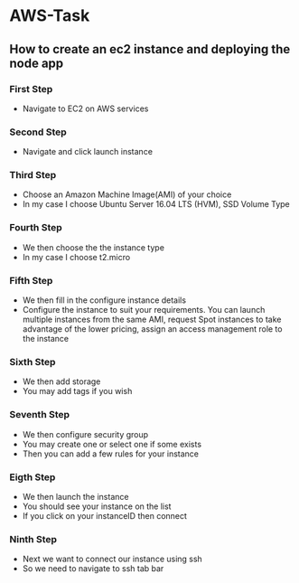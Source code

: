 # AWS-Task

## How to create an ec2 instance and deploying the node app
### First Step
- Navigate to EC2 on AWS services

### Second Step
- Navigate and click launch instance

### Third Step
- Choose an Amazon Machine Image(AMI) of your choice
- In my case I choose Ubuntu Server 16.04 LTS (HVM), SSD Volume Type

### Fourth Step
- We then choose the the instance type
- In my case I choose t2.micro

### Fifth Step
- We then fill in the configure instance details
- Configure the instance to suit your requirements. You can launch multiple instances from the same AMI, request Spot instances to take advantage of the lower pricing, assign an access management role to the instance

### Sixth Step
- We then add storage
- You may add tags if you wish

### Seventh Step
- We then configure security group
- You may create one or select one if some exists
- Then you can add a few rules for your instance

### Eigth Step
- We then launch the instance
- You should see your instance on the list
- If you click on your instanceID then connect

### Ninth Step
- Next we want to connect our instance using ssh
- So we need to navigate to ssh tab bar
